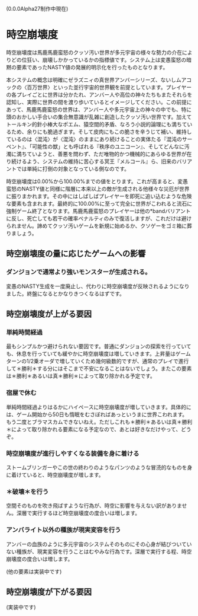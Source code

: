 (0.0.0Alpha27制作中現在)

# 時空崩壊度

時空崩壊度は馬鹿馬鹿蛮怒のクッソ汚い世界が多元宇宙の様々な勢力の介在によりどの位狂い、崩壊しかかっているかの指標値です。システム上は変愚蛮怒の暗黙の要素であったNASTY値の発展的明示化を行ったものとなります。

本システムの概念は明確にゼラズニィの真世界アンバーシリーズ、ないしムアコックの〈百万世界〉といった並行宇宙的世界観を前提としています。プレイヤーの各プレイごとに世界は分かたれ、アンバー人や高位の神々たちもまたそれらを認知し、実際に世界の間を渡り歩いているとイメージしてください。この前提にあって、馬鹿馬鹿蛮怒の世界は、アンバー人や多元宇宙上の神々の中でも、特に頭のおかしい手合いの集合無意識が乱雑に創造したクッソ汚い世界です。加えてトールキン的針小棒大なポエム、猿空間的矛盾、なろう小説的論理にも満ちているため、余りにも脆過ぎます。そして皮肉にもこの脆さを辛うじて補い、維持しているのは〈混沌〉が〈混沌〉のままにあり続けることの実体たる『混沌のサーペント』、「可能性の獣」とも呼ばれる『秩序のユニコーン』、そしてどんなに汚濁に満ちていようと、善悪を問わず、ただ唯物的かつ機械的にあらゆる世界が在り続けるよう、システムの維持に苦心する冥王『メルコール』ら、旧来のバリアントでは単純に打倒の対象となっている側なのです。

時空崩壊度は0.00%から100.00%までの値をとります。これが高まると、変愚蛮怒のNASTY値と同様に階層に本来以上の敵が生成される他様々な災厄が世界に振りまかれます。その中にはしばしばプレイヤーを即死に追い込むような危険な要素も含まれます。最終的に100.00%に至って完全に世界がこわれると流石に強制ゲーム終了となります。馬鹿馬鹿蛮怒のプレイヤーは他の\*bandバリアントに反し、死亡しても若干の確率ペナルティのみで復活しますが、これだけは避けられません。諦めてクッソ汚いゲームを新規に始めるか、クソゲーをゴミ箱に葬りましょう。

## 時空崩壊度の量に応じたゲームへの影響

### ダンジョンで通常より強いモンスターが生成される。

変愚のNASTY生成を一度廃止し、代わりに時空崩壊度が反映されるようになりました。終盤になるとかなりきつくなるはずです。

## 時空崩壊度が上がる要因

### 単純時間経過

最もシンプルかつ避けられない要因です。普通にダンジョンの探索を行っていても、休息を行っていても緩やかに時空崩壊度は増していきます。上昇量はゲームターンの1/2乗オーダで増していくため幾何級数的ですが、通常のプレイで進行して＊勝利＊する分にはそこまで不安になることはないでしょう。またこの要素は＊勝利＊あるいは真＊勝利＊によって取り除かれる予定です。

### 宿屋で休む

単純時間経過よりはるかにハイペースに時空崩壊度が増していきます。具体的には、ゲーム開始から50日も惰眠をむさぼればあっというまに世界こわれます。もう二度とブラマスカムできないねえ。ただしこれも＊勝利＊あるいは真＊勝利＊によって取り除かれる要素になる予定なので、あとは好きなだけやって、どうぞ。

### 時空崩壊度が進行しやすくなる装備を身に着ける

ストームブリンガーやこの世の終わりのようなパンツのような冒涜的なものを身に着けていると、時空崩壊度が増します。

### ＊破壊＊を行う

空間そのものを吹き飛ばすような行為が、時空に影響を与えない訳がありません。深層で実行するほど時空崩壊度の度合いは増します。

### アンバライト以外の種族が現実変容を行う

アンバーの血族のように多元宇宙のシステムそのものにその心身が結びついていない種族が、現実変容を行うことはむやみな行為です。深層で実行する程、時空崩壊度の度合いは増します。


(他の要素は実装中です)

## 時空崩壊度が下がる要因

(実装中です)

